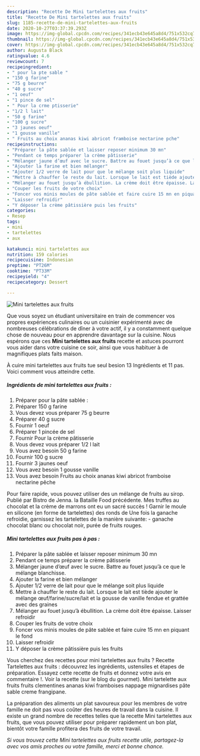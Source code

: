 ```yaml
---
description: "Recette De Mini tartelettes aux fruits"
title: "Recette De Mini tartelettes aux fruits"
slug: 1185-recette-de-mini-tartelettes-aux-fruits
date: 2020-10-27T03:37:39.293Z
image: https://img-global.cpcdn.com/recipes/341ecb43e645a8d4/751x532cq70/mini-tartelettes-aux-fruits-photo-principale-de-la-recette.jpg
thumbnail: https://img-global.cpcdn.com/recipes/341ecb43e645a8d4/751x532cq70/mini-tartelettes-aux-fruits-photo-principale-de-la-recette.jpg
cover: https://img-global.cpcdn.com/recipes/341ecb43e645a8d4/751x532cq70/mini-tartelettes-aux-fruits-photo-principale-de-la-recette.jpg
author: Augusta Black
ratingvalue: 4.6
reviewcount: 7
recipeingredient:
- " pour la pte sable "
- "150 g farine"
- "75 g beurre"
- "40 g sucre"
- "1 oeuf"
- "1 pince de sel"
- " Pour la crme ptisserie"
- "1/2 l lait"
- "50 g farine"
- "100 g sucre"
- "3 jaunes oeuf"
- "1 gousse vanille"
- " Fruits au choix ananas kiwi abricot framboise nectarine pche"
recipeinstructions:
- "Préparer la pâte sablée et laisser reposer minimum 30 mn"
- "Pendant ce temps préparer la crème pâtisserie"
- "Mélanger jaune d’œuf avec le sucre. Battre au fouet jusqu’à ce que le mélange blanchisse."
- "Ajouter la farine et bien mélanger"
- "Ajouter 1/2 verre de lait pour que le mélange soit plus liquide"
- "Mettre à chauffer le reste du lait. Lorsque le lait est tiède ajouter le mélange œuf/farine/sucre/lait et la gousse de vanille fendue et grattée avec des graines"
- "Mélanger au fouet jusqu’à ébullition. La crème doit être épaisse. Laisser refroidir"
- "Couper les fruits de votre choix"
- "Foncer vos minis moules de pâte sablée et faire cuire 15 mn en piquant le fond"
- "Laisser refroidir"
- "Y déposer la crème pâtissière puis les fruits"
categories:
- Resep
tags:
- mini
- tartelettes
- aux

katakunci: mini tartelettes aux 
nutrition: 159 calories
recipecuisine: Indonesian
preptime: "PT26M"
cooktime: "PT33M"
recipeyield: "4"
recipecategory: Dessert

---
```



![Mini tartelettes aux fruits](https://img-global.cpcdn.com/recipes/341ecb43e645a8d4/751x532cq70/mini-tartelettes-aux-fruits-photo-principale-de-la-recette.jpg)

Que vous soyez un étudiant universitaire en train de commencer vos propres expériences culinaires ou un cuisinier expérimenté avec de nombreuses célébrations de dîner à votre actif, il y a constamment quelque chose de nouveau pour en apprendre davantage sur la cuisine. Nous espérons que ces <strong> Mini tartelettes aux fruits </strong> recette et astuces pourront vous aider dans votre cuisine ce soir, ainsi que vous habituer à de magnifiques plats faits maison.

<!--inarticleads1-->

À cuire mini tartelettes aux fruits tue seul besion 13 Ingrédients et 11 pas. Voici comment vous atteindre cette.

##### Ingrédients de mini tartelettes aux fruits :

1. Préparer  pour la pâte sablée :
1. Préparer 150 g farine
1. Vous devez vous préparer 75 g beurre
1. Préparer 40 g sucre
1. Fournir 1 oeuf
1. Préparer 1 pincée de sel
1. Fournir  Pour la crème pâtisserie
1. Vous devez vous préparer 1/2 l lait
1. Vous avez besoin 50 g farine
1. Fournir 100 g sucre
1. Fournir 3 jaunes oeuf
1. Vous avez besoin 1 gousse vanille
1. Vous avez besoin  Fruits au choix ananas kiwi abricot framboise nectarine pêche


Pour faire rapide, vous pouvez utiliser des un mélange de fruits au sirop. Publié par Bistro de Jenna. la Bataille Food précédente. Mes truffes au chocolat et la crème de marrons ont eu un sacré succès ! Garnir le moule en silicone (en forme de tartelettes) des ronds de Une fois la ganache refroidie, garnissez les tartelettes de la manière suivante: - ganache chocolat blanc ou chocolat noir, purée de fruits rouges. 

<!--inarticleads2-->

##### Mini tartelettes aux fruits pas à pas :

1. Préparer la pâte sablée et laisser reposer minimum 30 mn
1. Pendant ce temps préparer la crème pâtisserie
1. Mélanger jaune d’œuf avec le sucre. Battre au fouet jusqu’à ce que le mélange blanchisse.
1. Ajouter la farine et bien mélanger
1. Ajouter 1/2 verre de lait pour que le mélange soit plus liquide
1. Mettre à chauffer le reste du lait. Lorsque le lait est tiède ajouter le mélange œuf/farine/sucre/lait et la gousse de vanille fendue et grattée avec des graines
1. Mélanger au fouet jusqu’à ébullition. La crème doit être épaisse. Laisser refroidir
1. Couper les fruits de votre choix
1. Foncer vos minis moules de pâte sablée et faire cuire 15 mn en piquant le fond
1. Laisser refroidir
1. Y déposer la crème pâtissière puis les fruits


Vous cherchez des recettes pour mini tartelettes aux fruits ? Recette Tartelettes aux fruits : découvrez les ingrédients, ustensiles et étapes de préparation. Essayez cette recette de fruits et donnez votre avis en commentaire !. Voir la recette (sur le blog du gourmet). Mini tartelette aux fruits fruits clementines ananas kiwi framboises nappage mignardises pâte sable creme frangipane. 

<!--inarticleads1-->

<p>
La préparation des aliments un plat savoureux pour les membres de votre famille ne doit pas vous coûter des heures de travail dans la cuisine. Il existe un grand nombre de recettes telles que la recette Mini tartelettes aux fruits, que vous pouvez utiliser pour préparer rapidement un bon plat, bientôt votre famille profitera des fruits de votre travail.
</p>

<p>
<i>Si vous trouvez cette Mini tartelettes aux fruits recette utile, partagez-la avec vos amis proches ou votre famille, merci et bonne chance.</i>
</p>

